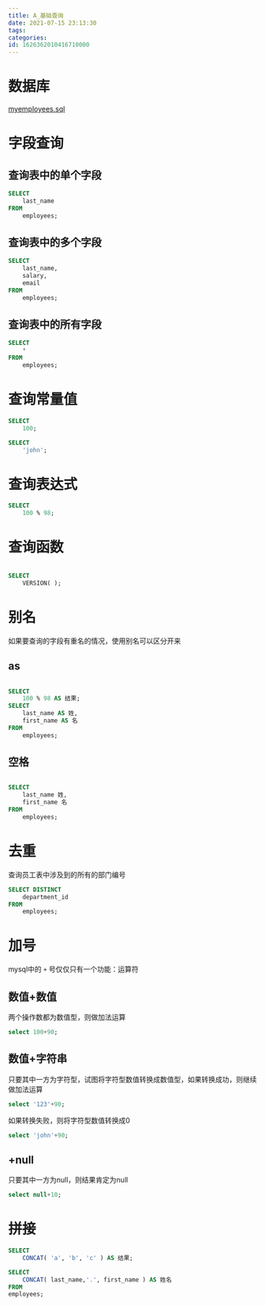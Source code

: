 ```yaml
---
title: A_基础查询
date: 2021-07-15 23:13:30
tags: 
categories: 
id: 1626362010416710000
---
```


# 数据库

 [myemployees.sql](assets\data\myemployees.sql) 

# 字段查询

## 查询表中的单个字段

```sql
SELECT
	last_name 
FROM
	employees;
```

## 查询表中的多个字段

```sql
SELECT
	last_name,
	salary,
	email 
FROM
	employees;
```

## 查询表中的所有字段

```sql
SELECT
	* 
FROM
	employees;
```

# 查询常量值

```sql
SELECT
	100;
```

```sql
SELECT
	'john';
```

# 查询表达式

```sql
SELECT
	100 % 98;
```

# 查询函数

```sql

SELECT
	VERSION( );
```

# 别名

如果要查询的字段有重名的情况，使用别名可以区分开来

## as

```sql

SELECT
	100 % 98 AS 结果;
SELECT
	last_name AS 姓,
	first_name AS 名 
FROM
	employees;
```

## 空格

```sql

SELECT
	last_name 姓,
	first_name 名 
FROM
	employees;
```

# 去重

查询员工表中涉及到的所有的部门编号

```sql
SELECT DISTINCT
	department_id 
FROM
	employees;
```

# 加号

mysql中的 `+` 号仅仅只有一个功能：运算符

## 数值+数值

两个操作数都为数值型，则做加法运算

```sql
select 100+90;
```

## 数值+字符串

只要其中一方为字符型，试图将字符型数值转换成数值型，如果转换成功，则继续做加法运算

```sql
select '123'+90;
```

如果转换失败，则将字符型数值转换成0

```sql
select 'john'+90;
```

## +null

只要其中一方为null，则结果肯定为null

```sql
select null+10;
```

# 拼接

```sql
SELECT
	CONCAT( 'a', 'b', 'c' ) AS 结果;
```

```sql
SELECT
	CONCAT( last_name,'.', first_name ) AS 姓名 
FROM
employees;
```

